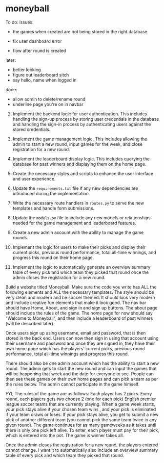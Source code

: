 # moneyball

To do:
issues:
- the games when created are not being stored in the right database

- fix user dashboard error
- flow after round is created

later:
- better looking
- figure out leaderboard sitch
- say hello, name when logged in 


done:
- allow admin to delete/rename round
- underline page you're on in navbar



2. Implement the backend logic for user authentication. This includes handling the sign-up process by storing user credentials in the database and handling the sign-in process by authenticating users against the stored credentials.

3. Implement the game management logic. This includes allowing the admin to start a new round, input games for the week, and close registration for a new round.

4. Implement the leaderboard display logic. This includes querying the database for past winners and displaying them on the home page.

5. Create the necessary styles and scripts to enhance the user interface and user experience.

6. Update the `requirements.txt` file if any new dependencies are introduced during the implementation.

7. Write the necessary route handlers in `routes.py` to serve the new templates and handle form submissions.

8. Update the `models.py` file to include any new models or relationships needed for the game management and leaderboard features.

9. Create a new admin account with the ability to manage the game rounds.

10. Implement the logic for users to make their picks and display their current picks, previous round performance, total all-time winnings, and progress this round on their home page.

11. Implement the logic to automatically generate an overview summary table of every pick and which team they picked that round once the admin closes the registration for a new round.



Build a website titled Moneyball. Make sure the code you write has ALL the following elements and ALL the necessary templates. The style should be very clean and modern and be soccer themed. It should look very modern and include creative fun elements that make it look good. The nav bar should have Home, About, and sign in and sign up buttons. The about page should include the rules of the game. The home page for now should say "Welcome to Moneyball", and then include a leaderboard of past winners (will be described later). 

Once users sign up using username, email and password, that is then stored in the back end. Users can now then sign in using that account using their username and password and once they are signed in, they have their own home page which has the players' current picks, previous round performance, total all-time winnings and progress this round. 

There should also be one admin account which has the ability to start a new round. The admin gets to start the new round and can input the games that will be happening that week and the date for everyone to see. People can then see these games on their own home pages and can pick a team as per the rules below. The admin cannot participate in the game himself. 

FYI, The rules of the game are as follows:
Each player has 2 picks. Every round, each players gets two choose 2 (one for each pick) English premier league soccer teams that are currently playing. When a game week starts, your pick stays alive if your chosen team wins , and your pick is eliminated if your team draws or loses. If your pick stays alive, you get to submit a new pick of another different team (you cannot pick the same team twice in any given round). The game continues for as many gameweeks as it takes until there is only one pick left alive. To enter, each player must pay for their pick, which is entered into the pot. The game is winner takes all. 

Once the admin closes the registration for a new round, the players entered cannot change. I want it to automatically also include an overview summary table of every pick and which team they picked that round. 
